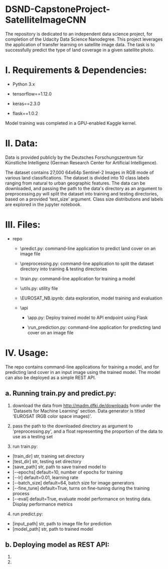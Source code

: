 # DSND-CapstoneProject-SatelliteImageCNN

The repository is dedicated to an independent data science project, for completion of the Udacity Data Science Nanodegree. This project leverages the application of transfer learning on satellite image data. The task is to successfully predict the type of land coverage in a given satellite photo. 

# I. Requirements & Dependencies:

- Python 3.x

- tensorflow==1.12.0

- keras==2.3.0

- flask==1.0.2

Model training was completed in a GPU-enabled Kaggle kernel.  

# II. Data:
Data is provided publicly by the Deutsches Forschungszentrum für Künstliche Intelligenz (German Research Center for Artificial Intelligence). 

The dataset contains 27,000 64x64p Sentinel-2 Images in RGB mode of various land classifications. The dataset is divided into 10 class labels ranging from natural to urban geographic features. The data can be downloaded, and passing the path to the data's directory as an argument to preprocessing.py will split the dataset into training and testing directories, based on a provided 'test_size' argument. Class size distributions and labels are explored in the jupyter notebook.

# III. Files:

  - repo
  
    - \predict.py: command-line application to predict land cover on an image file
    
    - \preprocessing.py: command-line application to split the dataset directory into training & testing directories
    
    - \train.py: command-line application for training a model
    
    - \utils.py: utility file
    
    - \EUROSAT_NB.ipynb: data exploration, model training and evaluation
    
    - \api
    
      - \app.py: Deploy trained model to API endpoint using Flask

      - \run_prediction.py: command-line application for predicting land cover on an image file

# IV. Usage:
The repo contains command-line applications for training a model, and for predicting land cover in an input image using the trained model. The model can also be deployed as a simple REST API.

## a. Running train.py and predict.py:

1. download the data from http://madm.dfki.de/downloads from under the 'Datasets for Machine Learning' section. Data generator is titled 'EUROSAT (RGB color space images)'.

2. pass the path to the downloaded directory as argument to 'preprocessing.py', and a float representing the proportion of the data to use as a testing set

3. run train.py:

  - [train_dir] str, training set directory
  - [test_dir] str, testing set directory
  - [save_path] str, path to save trained model to
  - [--epochs] default=10, number of epochs for training
  - [--lr] default=0.01, learning rate
  - [--batch_size] default=64, batch size for image generators
  - [--fine_tune] default=True, turns on fine-tuning during the training process
  - [--eval] default=True, evaluate model performance on testing data. Display performance metrics

4. run predict.py:

  - [input_path] str, path to image file for prediction
  - [model_path] str, path to trained model
  
## b. Deploying model as REST API:

1. 

2. 

